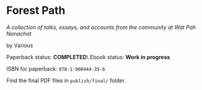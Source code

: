 
Forest Path
===========

*A collection of talks, essays, and accounts from the community at Wat Pah Nanachat*

by Various

Paperback status: **COMPLETED**\\
Ebook status: **Work in progress**

ISBN for paperback: `978-1-908444-35-6`

Find the final PDF files in `publish/final/` folder.

